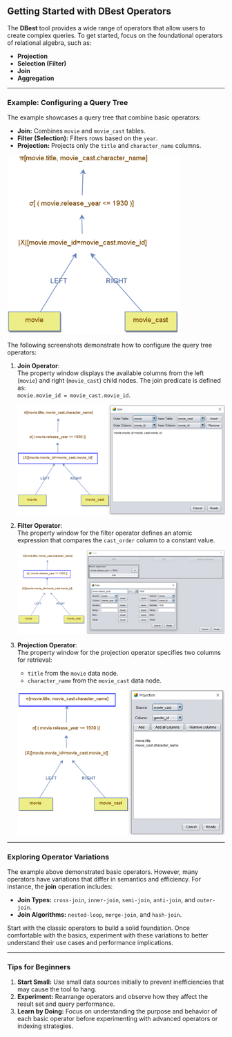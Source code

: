 ## Getting Started with DBest Operators

The **DBest** tool provides a wide range of operators that allow users to create complex queries. To get started, focus on the foundational operators of relational algebra, such as:  
- **Projection**  
- **Selection (Filter)**  
- **Join**  
- **Aggregation**  

---

### Example: Configuring a Query Tree

The example showcases a query tree that combine basic operators:  
- **Join:** Combines `movie` and `movie_cast` tables.  
- **Filter (Selection):** Filters rows based on the `year`.  
- **Projection:** Projects only the `title` and `character_name` columns.  

<img src="assets/images/basic-query-tree.png" alt="Basic Query Tree" width="400"/>


The following screenshots demonstrate how to configure the query tree operators:

1. **Join Operator**:  
   The property window displays the available columns from the left (`movie`) and right (`movie_cast`) child nodes. The join predicate is defined as:  
   `movie.movie_id = movie_cast.movie_id`.

   ![Join Operator Properties](assets/images/join-properties.png)

2. **Filter Operator**:  
   The property window for the filter operator defines an atomic expression that compares the `cast_order` column to a constant value.

   ![Filter Operator Properties](assets/images/filter-properties_.png)

3. **Projection Operator**:  
   The property window for the projection operator specifies two columns for retrieval:  
   - `title` from the `movie` data node.  
   - `character_name` from the `movie_cast` data node.

   ![Projection Operator Properties](assets/images/projection-properties_.png)

---






### Exploring Operator Variations

The example above demonstrated basic operators. However, many operators have variations that differ in semantics and efficiency. For instance, the **join** operation includes:  
- **Join Types:** `cross-join`, `inner-join`, `semi-join`, `anti-join`, and `outer-join`.  
- **Join Algorithms:** `nested-loop`, `merge-join`, and `hash-join`.  

Start with the classic operators to build a solid foundation. Once comfortable with the basics, experiment with these variations to better understand their use cases and performance implications.


---

### Tips for Beginners

1. **Start Small:** Use small data sources initially to prevent inefficiencies that may cause the tool to hang.  
2. **Experiment:** Rearrange operators and observe how they affect the result set and query performance.  
3. **Learn by Doing:** Focus on understanding the purpose and behavior of each basic operator before experimenting with advanced operators or indexing strategies.

